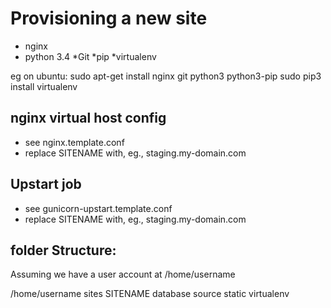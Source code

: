 Provisioning a new site
========================

* nginx
* python 3.4
*Git
*pip
*virtualenv

eg on ubuntu:
	sudo apt-get install nginx git python3 python3-pip
	sudo pip3 install virtualenv
	
## nginx virtual host config

* see nginx.template.conf
* replace SITENAME with, eg., staging.my-domain.com	

## Upstart job

* see gunicorn-upstart.template.conf
* replace SITENAME with, eg., staging.my-domain.com

## folder Structure:
Assuming we have a user account at /home/username

/home/username
	sites
		SITENAME
			database
			source
			static
			virtualenv
			
